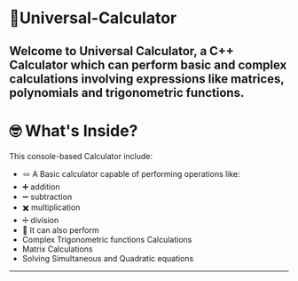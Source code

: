 # 🧮Universal-Calculator
Welcome to **Universal Calculator**, a C++ Calculator which can perform basic and complex calculations involving expressions like matrices, polynomials and trigonometric functions.
---
# 🤓 What's Inside?
This console-based Calculator include:
- 🪢 A Basic calculator capable of performing operations like: 
- ➕ addition
- ➖ subtraction
- ✖️ multiplication
- ➗ division
- 🧠 It can also perform
- Complex Trigonometric functions Calculations
- Matrix Calculations
-  Solving Simultaneous and Quadratic equations 
  --- 

